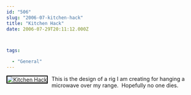 ```yaml
---
id: "506"
slug: "2006-07-kitchen-hack"
title: "Kitchen Hack"
date: 2006-07-29T20:11:12.000Z



tags:

  - "General"
---
```

<div class="sqs-html-content">
  <div style="float: left; margin-right: 10px; margin-bottom: 10px"><a title="Kitchen Hack" href="http://www.flickr.com/photos/mclazarus/201356233/"><img style="border: 2px solid #000000" alt="Kitchen Hack" src="http://static.flickr.com/58/201356233_3472cb36af_m.jpg" /></a></div>
<p>This is the design of a rig I am creating for hanging a microwave over my range.  Hopefully no one dies.</p>
</div>
